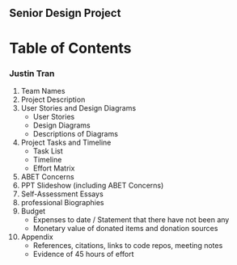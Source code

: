 ## Senior Design Project
# **Table of Contents**
### Justin Tran

1. Team Names
2. Project Description
3. User Stories and Design Diagrams
    - User Stories
    - Design Diagrams
    - Descriptions of Diagrams
4. Project Tasks and Timeline
    - Task List
    - Timeline
    - Effort Matrix
5. ABET Concerns 
6. PPT Slideshow (including ABET Concerns)
7. Self-Assessment Essays
8. professional Biographies
9. Budget
    - Expenses to date / Statement that there have not been any
    - Monetary value of donated items and donation sources
10. Appendix
    - References, citations, links to code repos, meeting notes
    - Evidence of 45 hours of effort
